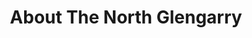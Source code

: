 ---
title: "About The North Glengarry"
description: "Husband and wife duo Adriano and Marie-Claude always dreamed of owning their own restaurant and having a family business. The North Glengarry restaurant embodies that family atmosphere."
layout: "about"

heading1: "We love what we do."

aboutus: "<p>Husband and wife duo Adriano and Marie-Claude always dreamed of owning their own restaurant and having a family business. When the chance came to buy the historic grist mill in Alexandria, Ontario, they jumped at the opportunity! They quit their previous jobs and threw themselves into realizing their dream with energy and passion.</p><br>
<p>'Hard work and dedication are at the heart of what we do' Adriano and Marie-Claude said, speaking of how they want to raise their 5 kids in that mentality, working together as a family.</p><br>
<p>Born in a friendly, tight-knit small-town community, The North Glengarry restaurant embodies that family atmosphere. You'll experience the heartfelt nature of the family-run business as you see Adriano and Marie-Claude in and out of the kitchen, interacting with customers, and leading their hard-working and friendly staff to serve great food to great people.</p><br>"

heading2: "Our History"

ourhistory: "<p>Built in 1819, the restaurant structure is the oldest standing building in Alexandria. Nicknamed the “Priest’s Mill,” it originally served as a grist mill, built by Scottish immigrant Father Alexander Macdonnell, who also founded St. Raphael’s parish and inspired the name for the town of Alexandria.</p>
<br>
<p>The building remained resilient to multiple fires as it served as a grist, stone, and roller mill over the next 150 years. In the 1970s, the building was renovated into a restaurant, eventually taking on the name you see today: “The North Glengarry.”</p>
<br>
<p>The image of the historic mill remains preserved in our picturesque patio, the only one of its kind in the area! Come experience a delicious meal with a view of the old dam and stone waterway. Be serenaded by the peaceful sound of the waterfall, fed by the nearby Garry River and Mill Pond.</p>"
---